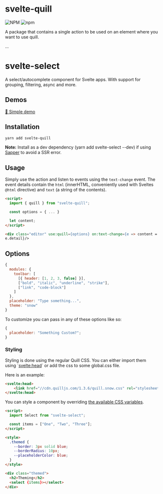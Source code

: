 # svelte-quill

![NPM](https://img.shields.io/npm/l/svelte-quill)
![npm](https://img.shields.io/npm/v/svelte-quill)

A package that contains a single action to be used on an element where you want to use quill.

...

# svelte-select

A select/autocomplete component for Svelte apps. With support for grouping, filtering, async and more.

## Demos

[🌱 Simple demo](https://svelte.dev/repl/0cc84ebc0b114dd7ab5b20b87bbee486?version=3.19.1)

## Installation

```bash
yarn add svelte-quill
```

**Note:** Install as a dev dependency (yarn add svelte-select --dev) if using [Sapper](https://sapper.svelte.dev/) to avoid a SSR error.

## Usage

Simply use the action and listen to events using the `text-change` event. The event details contain the `html` (innerHTML, conveniently used with Sveltes `@html` directive) and `text` (a string of the contents).

```html
<script>
  import { quill } from "svelte-quill";

  const options = { ... }

  let content;
</script>

<div class="editor" use:quill={options} on:text-change={e => content =
e.detail}/>
```

## Options

```javascript
{
  modules: {
    toolbar: [
      [{ header: [1, 2, 3, false] }],
      ["bold", "italic", "underline", "strike"],
      ["link", "code-block"]
    ]
  },
  placeholder: "Type something...",
  theme: "snow"
}
```

To customize you can pass in any of these options like so:

```javascript
{
  placeholder: "Something Custom?";
}
```

### Styling

Styling is done using the regular Quill CSS. You can either import them using ´<svelte:head>´ or add the css to some global.css file.

Here is an example:

```html
<svelte:head>
	<link href="//cdn.quilljs.com/1.3.6/quill.snow.css" rel="stylesheet">
</svelte:head>
```

You can style a component by overriding [the available CSS variables](/docs/theming_variables.md).

```html
<script>
  import Select from "svelte-select";

  const items = ["One", "Two", "Three"];
</script>

<style>
  .themed {
    --border: 3px solid blue;
    --borderRadius: 10px;
    --placeholderColor: blue;
  }
</style>

<div class="themed">
  <h2>Theming</h2>
  <select {items}></select>
</div>
```
